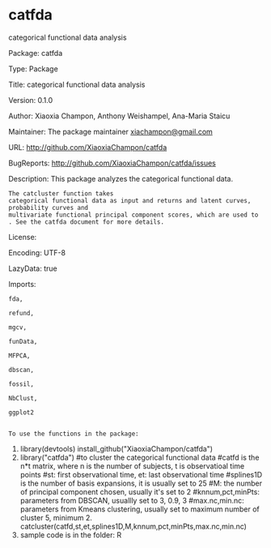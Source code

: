 # catfda
categorical functional data analysis

Package: catfda

Type: Package

Title: categorical functional data analysis 

Version: 0.1.0

Author: Xiaoxia Champon, Anthony Weishampel, Ana-Maria Staicu

Maintainer: The package maintainer <xiachampon@gmail.com>

URL: http://github.com/XiaoxiaChampon/catfda

BugReports: http://github.com/XiaoxiaChampon/catfda/issues

Description: This package analyzes the categorical functional data. 

    The catcluster function takes   	    
    categorical functional data as input and returns and latent curves, probability curves and 
    multivariate functional principal component scores, which are used to . See the catfda document for more details.

				
License: 

Encoding: UTF-8

LazyData: true

Imports:

    fda,
    
    refund,
    
    mgcv,
    
    funData,
    
    MFPCA,
    
    dbscan,
    
    fossil,
    
    NbClust,
    
    ggplot2
    
    
    To use the functions in the package:
    
  1) library(devtools)
     install_github("XiaoxiaChampon/catfda")
  2) library("catfda")
     #to cluster the categorical functional data
     #catfd is the n*t matrix, where n is the number of subjects, t is observatioal time points
     #st: first observational time, et: last observational time
     #splines1D is the number of basis expansions, it is usually set to 25
     #M: the number of principal component chosen, usually it's set to 2
     #knnum,pct,minPts: parameters from DBSCAN, usuallly set to 3, 0.9, 3
     #max.nc,min.nc: parameters from Kmeans clustering, usually set to maximum number of cluster 5, minimum 2.
     catcluster(catfd,st,et,splines1D,M,knnum,pct,minPts,max.nc,min.nc)
   3) sample code is in the folder: R
